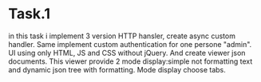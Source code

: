 # Task.1

in this task i implement 3 version HTTP hansler, create async custom handler.
Same implement custom authentication for one persone "admin".
UI using only HTML, JS and CSS without jQuery.
And create viewer json documents. This viewer provide 2 mode display:simple not formatting text 
and dynamic json tree with formatting. Mode display choose tabs.
